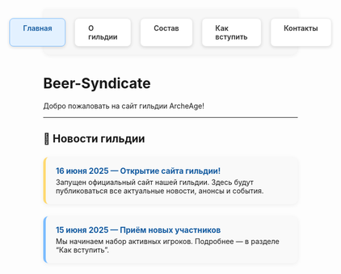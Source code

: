 <style>
.menu-nav {
  display: flex; 
  justify-content: center; 
  gap: 18px; 
  background: #f7f7f7; 
  padding: 18px 0 16px 0; 
  border-radius: 0 0 14px 14px; 
  box-shadow: 0 2px 8px #0001;
  margin-bottom: 40px;
}
.menu-btn {
  background: #fff;
  color: #2d2d2d;
  font-weight: 600;
  border-radius: 8px;
  padding: 10px 26px;
  text-decoration: none;
  transition: background 0.18s, box-shadow 0.18s, color 0.18s;
  box-shadow: 0 2px 6px #0002;
  border: 1px solid #ececec;
  display: inline-block;
}
.menu-btn:hover, .menu-btn:focus {
  background: #ffda73;
  border-color: #f3c143;
  color: #222;
  outline: none;
}
.menu-btn.active {
  background: #e3f1ff;
  border-color: #7dbdff;
  color: #145ba0;
}
.news-list {
  display: flex;
  flex-direction: column;
  gap: 24px;
  margin-top: 24px;
  max-width: 520px;
  margin-left: auto;
  margin-right: auto;
}
.news-card {
  background: #f9f9f9;
  border-left: 5px solid #ffda73;
  border-radius: 10px;
  box-shadow: 0 2px 8px #0001;
  padding: 18px 20px;
}
.news-card.blue {
  border-left: 5px solid #7dbdff;
}
.news-title {
  font-weight: 700;
  font-size: 1.1em;
  color: #145ba0;
}
</style>

<!-- Меню -->
<div class="menu-nav">
  <a href="index.md" class="menu-btn active">Главная</a>
  <a href="about.md" class="menu-btn">О гильдии</a>
  <a href="members.md" class="menu-btn">Состав</a>
  <a href="recruit.md" class="menu-btn">Как вступить</a>
  <a href="contacts.md" class="menu-btn">Контакты</a>
</div>

# Beer-Syndicate

Добро пожаловать на сайт гильдии ArcheAge!

---

## 📰 Новости гильдии

<div class="news-list">

  <!-- Новость 1 -->
  <div class="news-card">
    <div class="news-title">16 июня 2025 — Открытие сайта гильдии!</div>
    <div style="margin-top: 4px;">
      Запущен официальный сайт нашей гильдии. Здесь будут публиковаться все актуальные новости, анонсы и события.
    </div>
  </div>

  <!-- Новость 2 -->
  <div class="news-card blue">
    <div class="news-title">15 июня 2025 — Приём новых участников</div>
    <div style="margin-top: 4px;">
      Мы начинаем набор активных игроков. Подробнее — в разделе “Как вступить”.
    </div>
  </div>

</div>
